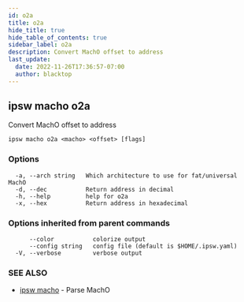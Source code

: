 ```yaml
---
id: o2a
title: o2a
hide_title: true
hide_table_of_contents: true
sidebar_label: o2a
description: Convert MachO offset to address
last_update:
  date: 2022-11-26T17:36:57-07:00
  author: blacktop
---
```

## ipsw macho o2a

Convert MachO offset to address

```
ipsw macho o2a <macho> <offset> [flags]
```

### Options

```
  -a, --arch string   Which architecture to use for fat/universal MachO
  -d, --dec           Return address in decimal
  -h, --help          help for o2a
  -x, --hex           Return address in hexadecimal
```

### Options inherited from parent commands

```
      --color           colorize output
      --config string   config file (default is $HOME/.ipsw.yaml)
  -V, --verbose         verbose output
```

### SEE ALSO

* [ipsw macho](/docs/cli/ipsw/macho)	 - Parse MachO


